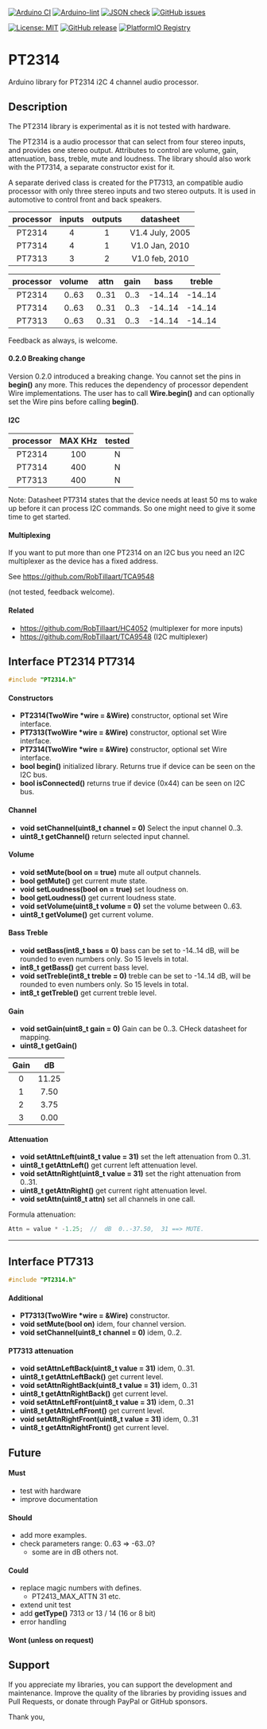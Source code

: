 
[![Arduino CI](https://github.com/RobTillaart/PT2314/workflows/Arduino%20CI/badge.svg)](https://github.com/marketplace/actions/arduino_ci)
[![Arduino-lint](https://github.com/RobTillaart/PT2314/actions/workflows/arduino-lint.yml/badge.svg)](https://github.com/RobTillaart/PT2314/actions/workflows/arduino-lint.yml)
[![JSON check](https://github.com/RobTillaart/PT2314/actions/workflows/jsoncheck.yml/badge.svg)](https://github.com/RobTillaart/PT2314/actions/workflows/jsoncheck.yml)
[![GitHub issues](https://img.shields.io/github/issues/RobTillaart/PT2314.svg)](https://github.com/RobTillaart/PT2314/issues)

[![License: MIT](https://img.shields.io/badge/license-MIT-green.svg)](https://github.com/RobTillaart/PT2314/blob/master/LICENSE)
[![GitHub release](https://img.shields.io/github/release/RobTillaart/PT2314.svg?maxAge=3600)](https://github.com/RobTillaart/PT2314/releases)
[![PlatformIO Registry](https://badges.registry.platformio.org/packages/robtillaart/library/PT2314.svg)](https://registry.platformio.org/libraries/robtillaart/PT2314)


# PT2314

Arduino library for PT2314 i2C 4 channel audio processor.


## Description

The PT2314 library is experimental as it is not tested with hardware.

The PT2314 is a audio processor that can select from four stereo
inputs, and provides one stereo output.
Attributes to control are volume, gain, attenuation, bass, treble,
mute and loudness.
The library should also work with the PT7314, a separate constructor 
exist for it.

A separate derived class is created for the PT7313, an compatible 
audio processor with only three stereo inputs and two stereo outputs.
It is used in automotive to control front and back speakers.

|  processor  |  inputs  |  outputs  |  datasheet        |
|:-----------:|:--------:|:---------:|:-----------------:|
|    PT2314   |    4     |    1      |  V1.4 July, 2005  |
|    PT7314   |    4     |    1      |  V1.0 Jan,  2010  |
|    PT7313   |    3     |    2      |  V1.0 feb,  2010  |


|  processor  |  volume  |  attn   |  gain  |  bass     |  treble   |
|:-----------:|:--------:|:-------:|:------:|:---------:|:---------:|
|    PT2314   |   0..63  |  0..31  |  0..3  |  -14..14  |  -14..14  |
|    PT7314   |   0..63  |  0..31  |  0..3  |  -14..14  |  -14..14  |
|    PT7313   |   0..63  |  0..31  |  0..3  |  -14..14  |  -14..14  |


Feedback as always, is welcome.


#### 0.2.0 Breaking change

Version 0.2.0 introduced a breaking change.
You cannot set the pins in **begin()** any more.
This reduces the dependency of processor dependent Wire implementations.
The user has to call **Wire.begin()** and can optionally set the Wire pins 
before calling **begin()**.


#### I2C

|  processor  |  MAX KHz |  tested  |
|:-----------:|:--------:|:--------:|
|    PT2314   |   100    |    N     |
|    PT7314   |   400    |    N     |
|    PT7313   |   400    |    N     |


Note: Datasheet PT7314 states that the device needs at least 50 ms 
to wake up before it can process I2C commands. 
So one might need to give it some time to get started.


#### Multiplexing

If you want to put more than one PT2314 on an I2C bus you need an 
I2C multiplexer as the device has a fixed address.

See https://github.com/RobTillaart/TCA9548

(not tested, feedback welcome).


#### Related

- https://github.com/RobTillaart/HC4052 (multiplexer for more inputs)
- https://github.com/RobTillaart/TCA9548 (I2C multiplexer)


## Interface PT2314 PT7314

```cpp
#include "PT2314.h"
```

#### Constructors

- **PT2314(TwoWire \*wire = &Wire)** constructor, optional set Wire interface.
- **PT7313(TwoWire \*wire = &Wire)** constructor, optional set Wire interface.
- **PT7314(TwoWire \*wire = &Wire)** constructor, optional set Wire interface.
- **bool begin()** initialized library.
Returns true if device can be seen on the I2C bus.
- **bool isConnected()** returns true if device (0x44) can be seen on I2C bus.

#### Channel

- **void setChannel(uint8_t channel = 0)** Select the input channel 0..3.
- **uint8_t getChannel()** return selected input channel.

#### Volume

- **void setMute(bool on = true)** mute all output channels.
- **bool getMute()** get current mute state.
- **void setLoudness(bool on = true)** set loudness on.
- **bool getLoudness()** get current loudness state.
- **void setVolume(uint8_t volume = 0)** set the volume between 0..63.
- **uint8_t getVolume()** get current volume.

#### Bass Treble

- **void setBass(int8_t bass = 0)** bass can be set to -14..14 dB,
will be rounded to even numbers only. So 15 levels in total.
- **int8_t getBass()** get current bass level.
- **void setTreble(int8_t treble = 0)** treble can be set to -14..14 dB,
will be rounded to even numbers only. So 15 levels in total.
- **int8_t getTreble()** get current treble level.

#### Gain

- **void setGain(uint8_t gain = 0)**  Gain can be 0..3. 
CHeck datasheet for mapping.
- **uint8_t getGain()**

|  Gain  |   dB   |
|:------:|:------:|
|    0   |  11.25 |
|    1   |   7.50 |
|    2   |   3.75 |
|    3   |   0.00 |


#### Attenuation

- **void setAttnLeft(uint8_t value = 31)** set the left attenuation from 0..31.
- **uint8_t getAttnLeft()** get current left attenuation level.
- **void setAttnRight(uint8_t value = 31)** set the right attenuation from 0..31.
- **uint8_t getAttnRight()** get current right attenuation level.
- **void setAttn(uint8_t attn)** set all channels in one call.


Formula attenuation:
```cpp
Attn = value * -1.25;  //  dB  0..-37.50,  31 ==> MUTE.
```

----

## Interface PT7313

```cpp
#include "PT2314.h"
```

#### Additional

- **PT7313(TwoWire \*wire = &Wire)** constructor.
- **void setMute(bool on)** idem, four channel version.
- **void setChannel(uint8_t channel = 0)** idem, 0..2.
  
#### PT7313 attenuation

- **void setAttnLeftBack(uint8_t value = 31)** idem, 0..31.
- **uint8_t getAttnLeftBack()** get current level.
- **void setAttnRightBack(uint8_t value = 31)** idem, 0..31
- **uint8_t getAttnRightBack()** get current level.
- **void setAttnLeftFront(uint8_t value = 31)** idem, 0..31
- **uint8_t getAttnLeftFront()** get current level.
- **void setAttnRightFront(uint8_t value = 31)** idem, 0..31
- **uint8_t getAttnRightFront()** get current level.


## Future

#### Must

- test with hardware
- improve documentation

#### Should

- add more examples.
- check parameters range:  0..63 => -63..0?
  - some are in dB others not.

#### Could

- replace magic numbers with defines.
  - PT2413_MAX_ATTN  31   etc.
- extend unit test
- add **getType()** 7313  or 13 / 14  (16 or 8 bit)
- error handling

#### Wont (unless on request)


## Support

If you appreciate my libraries, you can support the development and maintenance.
Improve the quality of the libraries by providing issues and Pull Requests, or
donate through PayPal or GitHub sponsors.

Thank you,

